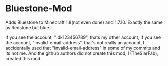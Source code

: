 # Bluestone-Mod
Adds Bluestone to Minecraft 1.8(not even done) and 1.7.10. Exactly the same as Redstone but blue.

If you see the account, "idk123456789", thats my other account,
If you see the account, "invalid-email-address", that's not really an account, I accidentally used that "invalid-email-address" in some of my commits and its not me. And the github authors did not create this mod, I (TheSlarFab), created this mod.
